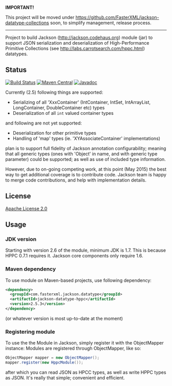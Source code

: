 **IMPORTANT!**

This project will be moved under https://github.com/FasterXML/jackson-datatype-collections soon,
to simplify management, release process.

-----

Project to build Jackson (http://jackson.codehaus.org) module (jar) to support JSON serialization and deserialization of High-Performance Primitive Collections (see http://labs.carrotsearch.com/hppc.html) datatypes.

## Status

[![Build Status](https://travis-ci.org/FasterXML/jackson-datatype-hppc.svg)](https://travis-ci.org/FasterXML/jackson-datatype-hppc)
[![Maven Central](https://maven-badges.herokuapp.com/maven-central/com.fasterxml.jackson.datatype/jackson-datatype-hppc/badge.svg)](https://maven-badges.herokuapp.com/maven-central/com.fasterxml.jackson.datatype/jackson-datatype-hppc/)
[![Javadoc](https://javadoc-emblem.rhcloud.com/doc/com.fasterxml.jackson.datatype/jackson-datatype-hppc/badge.svg)](http://www.javadoc.io/doc/com.fasterxml.jackson.datatype/jackson-datatype-hppc)

Currently (2.5) following things are supported:

* Serializing of all 'XxxContainer' (IntContainer, IntSet, IntArrayList, LongContainer, DoubleContainer etc) types
* Deserialization of all `int` valued container types

and following are not yet supported:

* Deserialization for other primitive types
* Handling of 'map' types (ie. 'XYAssociateContainer' implementations)

plan is to support full fidelity of Jackson annotation configurability; meaning that all generic types (ones with 'Object' in name, and with generic type parameter) could be supported; as well as use of included type information.

However, due to on-going competing work, at this point (May 2015) the best way to get additional coverage is to
contribute code. Jackson team is happy to merge code contributions, and help with implementation details.

## License

[Apache License 2.0](http://www.apache.org/licenses/LICENSE-2.0.txt)

## Usage

### JDK version

Starting with version 2.6 of the module, minimum JDK is 1.7. This is because
HPPC 0.7.1 requires it. Jackson core components only require 1.6.

### Maven dependency

To use module on Maven-based projects, use following dependency:

```xml
<dependency>
  <groupId>com.fasterxml.jackson.datatype</groupId>
  <artifactId>jackson-datatype-hppc</artifactId>
  <version>2.5.3</version>
</dependency>
```

(or whatever version is most up-to-date at the moment)

### Registering module

To use the the Module in Jackson, simply register it with the ObjectMapper instance:
Modules are registered through ObjectMapper, like so:

```java
ObjectMapper mapper = new ObjectMapper();
mapper.register(new HppcModule());
```

after which you can read JSON as HPCC types, as well as write HPPC types as JSON. It's really that simple; convenient and efficient.
